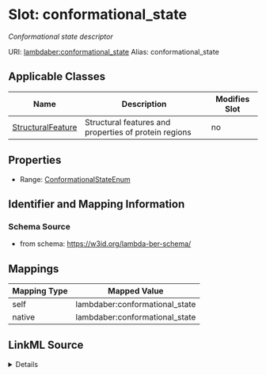 

# Slot: conformational_state 


_Conformational state descriptor_





URI: [lambdaber:conformational_state](https://w3id.org/lambda-ber-schema/conformational_state)
Alias: conformational_state

<!-- no inheritance hierarchy -->





## Applicable Classes

| Name | Description | Modifies Slot |
| --- | --- | --- |
| [StructuralFeature](StructuralFeature.md) | Structural features and properties of protein regions |  no  |






## Properties

* Range: [ConformationalStateEnum](ConformationalStateEnum.md)




## Identifier and Mapping Information






### Schema Source


* from schema: https://w3id.org/lambda-ber-schema/




## Mappings

| Mapping Type | Mapped Value |
| ---  | ---  |
| self | lambdaber:conformational_state |
| native | lambdaber:conformational_state |




## LinkML Source

<details>
```yaml
name: conformational_state
description: Conformational state descriptor
from_schema: https://w3id.org/lambda-ber-schema/
rank: 1000
alias: conformational_state
owner: StructuralFeature
domain_of:
- StructuralFeature
range: ConformationalStateEnum

```
</details>